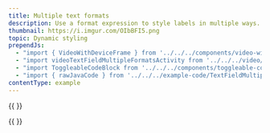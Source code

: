 ```yaml
---
title: Multiple text formats
description: Use a format expression to style labels in multiple ways.
thumbnail: https://i.imgur.com/OIbBFI5.png
topic: Dynamic styling
prependJs:
  - "import { VideoWithDeviceFrame } from '../../../components/video-with-device-frame'"
  - "import videoTextFieldMultipleFormatsActivity from '../../../video/example-text-field-multiple-formats-activity.mp4'"
  - "import ToggleableCodeBlock from '../../../components/toggleable-code-block'"
  - "import { rawJavaCode } from '../../../example-code/TextFieldMultipleFormatsActivity.js'"
contentType: example
---
```


{{
  <VideoWithDeviceFrame
    videoFile={videoTextFieldMultipleFormatsActivity}
    rotation="horizontal"
    device="pixel-2"
  />
}}

<!-- Any notes about this example would go here.  -->

{{
  <ToggleableCodeBlock
    java={rawJavaCode}
  />
}}
